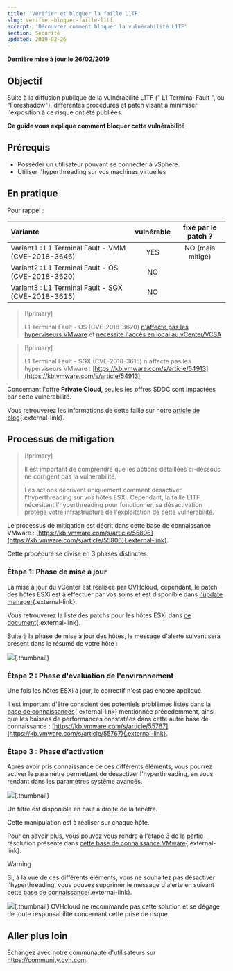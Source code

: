 ```yaml
---
title: 'Vérifier et bloquer la faille L1TF'
slug: verifier-bloquer-faille-l1tf
excerpt: 'Découvrez comment bloquer la vulnérabilité L1TF'
section: Sécurité
updated: 2019-02-26
---
```


**Dernière mise à jour le 26/02/2019**

## Objectif

Suite à la diffusion publique de la vulnérabilité L1TF (" L1 Terminal Fault ", ou "Foreshadow"), différentes procédures et patch visant à minimiser l'exposition à ce risque ont été publiées.

**Ce guide vous explique comment bloquer cette vulnérabilité**

## Prérequis

- Posséder un utilisateur pouvant se connecter à vSphere.
- Utiliser l'hyperthreading sur vos machines virtuelles

## En pratique

Pour rappel :

|Variante|vulnérable|fixé par le patch ?|
|:---|:---:|:---:|
|Variant1 : L1 Terminal Fault - VMM (CVE-2018-3646)|YES|NO (mais mitigé)|
|Variant2 : L1 Terminal Fault - OS (CVE-2018-3620)|NO||
|Variant3 : L1 Terminal Fault - SGX (CVE-2018-3615)|NO||

> [!primary]
> 
> L1 Terminal Fault - OS (CVE-2018-3620) [n'affecte pas les hyperviseurs VMware](https://kb.vmware.com/s/article/55807) et [necessite l'accès en local au vCenter/VCSA](https://kb.vmware.com/s/article/52312)
>

> [!primary]
> 
> L1 Terminal Fault - SGX (CVE-2018-3615) n'affecte pas les hyperviseurs VMware : [https://kb.vmware.com/s/article/54913](https://kb.vmware.com/s/article/54913)
> 

Concernant l'offre **Private Cloud**, seules les offres SDDC sont impactées par cette vulnérabilité.

Vous retrouverez les informations de cette faille sur notre [article de blog](https://www.ovh.com/fr/blog/ovh-l1-terminal-fault-l1ft-foreshadow-disclosure/){.external-link}.

## Processus de mitigation

> [!primary]
>
> Il est important de comprendre que les actions détaillées ci-dessous ne corrigent pas la vulnérabilité.
>
> Les actions décrivent uniquement comment désactiver l'hyperthreading sur vos hôtes ESXi. Cependant, la faille L1TF nécesitant l'hyperthreading pour fonctionner, sa désactivation protège votre infrastructure de l'exploitation de cette vulnérabilité.
>

Le processus de mitigation est décrit dans cette base de connaissance VMware : [https://kb.vmware.com/s/article/55806](https://kb.vmware.com/s/article/55806){.external-link}.

Cette procédure se divise en 3 phases distinctes.

### Étape 1: Phase de mise à jour

La mise à jour du vCenter est réalisée par OVHcloud, cependant, le patch des hôtes ESXi est à effectuer par vos soins et est disponible dans [l'update manager](https://docs.ovh.com/ca/fr/private-cloud/vmware-update-manager/){.external-link}.

Vous retrouverez la liste des patchs pour les hôtes ESXi dans [ce document](https://www.vmware.com/security/advisories/VMSA-2018-0020.html){.external-link}.

Suite à la phase de mise à jour des hôtes, le message d'alerte suivant sera présent dans le résumé de votre hôte :

![](images/warningMsg.png){.thumbnail}

### Étape 2 : Phase d'évaluation de l'environnement

Une fois les hôtes ESXi à jour, le correctif n'est pas encore appliqué.

Il est important d'être conscient des potentiels problèmes listés dans la [base de connaissances](https://kb.vmware.com/s/article/55806){.external-link} mentionnée précedemment, ainsi que les baisses de performances constatées dans cette autre base de connaissance : [https://kb.vmware.com/s/article/55767](https://kb.vmware.com/s/article/55767){.external-link}.

### Étape 3 : Phase d'activation

Après avoir pris connaissance de ces différents éléments, vous pourrez activer le paramètre permettant de désactiver l'hyperthreading, en vous rendant dans les paramètres système avancés.

![](images/enableMitigation.png){.thumbnail}

Un filtre est disponible en haut à droite de la fenêtre.

Cette manipulation est à réaliser sur chaque hôte.

Pour en savoir plus, vous pouvez vous rendre à l'étape 3 de la partie résolution présente dans [cette base de connaissance VMware](https://kb.vmware.com/s/article/55806){.external-link}.

> [!warning]
> 
> Si, à la vue de ces différents éléments, vous ne souhaitez pas désactiver l'hyperthreading, vous pouvez supprimer le message d'alerte en suivant cette [base de connaissance](https://kb.vmware.com/s/article/57374){.external-link}.
> 
> ![](images/deleteWarning.png){.thumbnail}
> OVHcloud ne recommande pas cette solution et se dégage de toute responsabilité concernant cette prise de risque.
>

## Aller plus loin

Échangez avec notre communauté d'utilisateurs sur <https://community.ovh.com>.